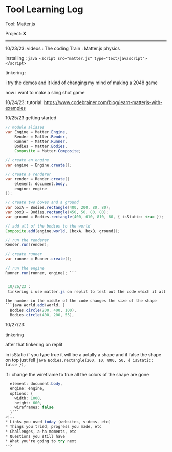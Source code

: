 # Tool Learning Log

Tool: Matter.js

Project: **X**

---

10/23/23:
videos : The coding Train : Matter.js physics 

installing : ```java <script src="matter.js" type="text/javascript"></script> ```

tinkering :

i try the demos and it kind of changing my mind of making a 2048 game

now i want to make a sling shot game




10/24/23:
 tutorial:  https://www.codebrainer.com/blog/learn-matterjs-with-examples 

10/25/23
getting started 

```java
// module aliases
var Engine = Matter.Engine,
    Render = Matter.Render,
    Runner = Matter.Runner,
    Bodies = Matter.Bodies,
    Composite = Matter.Composite;

// create an engine
var engine = Engine.create();

// create a renderer
var render = Render.create({
    element: document.body,
    engine: engine
});

// create two boxes and a ground
var boxA = Bodies.rectangle(400, 200, 80, 80);
var boxB = Bodies.rectangle(450, 50, 80, 80);
var ground = Bodies.rectangle(400, 610, 810, 60, { isStatic: true });

// add all of the bodies to the world
Composite.add(engine.world, [boxA, boxB, ground]);

// run the renderer
Render.run(render);

// create runner
var runner = Runner.create();

// run the engine
Runner.run(runner, engine); ```


 10/26/23 :
 tinkering i use matter.js on replit to test out the code which it all the code on the html and javascript

the number in the middle of the code changes the size of the shape    
```java World.add(world, [
  Bodies.circle(200, 400, 100),
  Bodies.circle(400, 200, 55),
```

10/27/23:

tinkering

after that tinkering on replit

in isStatic if you type true it will be a actally a shape and if false the shape on top just fell
```java Bodies.rectangle(200, 10, 800, 50, { isStatic: false }),```

if i change the wireframe to true all the colors of the shape are gone 
```java let render = Render.create({
  element: document.body,
  engine: engine,
  options: {
    width: 1000,
    height: 600,
    wireframes: false
  }```
<!-- 
* Links you used today (websites, videos, etc)
* Things you tried, progress you made, etc
* Challenges, a-ha moments, etc
* Questions you still have
* What you're going to try next
-->
